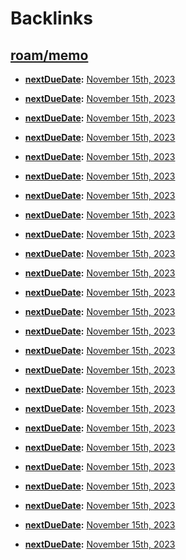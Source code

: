 
# Backlinks
## [roam/memo](<roam/memo.md>)
- **[nextDueDate](<nextDueDate.md>):** [November 15th, 2023](<November 15th, 2023.md>)

- **[nextDueDate](<nextDueDate.md>):** [November 15th, 2023](<November 15th, 2023.md>)

- **[nextDueDate](<nextDueDate.md>):** [November 15th, 2023](<November 15th, 2023.md>)

- **[nextDueDate](<nextDueDate.md>):** [November 15th, 2023](<November 15th, 2023.md>)

- **[nextDueDate](<nextDueDate.md>):** [November 15th, 2023](<November 15th, 2023.md>)

- **[nextDueDate](<nextDueDate.md>):** [November 15th, 2023](<November 15th, 2023.md>)

- **[nextDueDate](<nextDueDate.md>):** [November 15th, 2023](<November 15th, 2023.md>)

- **[nextDueDate](<nextDueDate.md>):** [November 15th, 2023](<November 15th, 2023.md>)

- **[nextDueDate](<nextDueDate.md>):** [November 15th, 2023](<November 15th, 2023.md>)

- **[nextDueDate](<nextDueDate.md>):** [November 15th, 2023](<November 15th, 2023.md>)

- **[nextDueDate](<nextDueDate.md>):** [November 15th, 2023](<November 15th, 2023.md>)

- **[nextDueDate](<nextDueDate.md>):** [November 15th, 2023](<November 15th, 2023.md>)

- **[nextDueDate](<nextDueDate.md>):** [November 15th, 2023](<November 15th, 2023.md>)

- **[nextDueDate](<nextDueDate.md>):** [November 15th, 2023](<November 15th, 2023.md>)

- **[nextDueDate](<nextDueDate.md>):** [November 15th, 2023](<November 15th, 2023.md>)

- **[nextDueDate](<nextDueDate.md>):** [November 15th, 2023](<November 15th, 2023.md>)

- **[nextDueDate](<nextDueDate.md>):** [November 15th, 2023](<November 15th, 2023.md>)

- **[nextDueDate](<nextDueDate.md>):** [November 15th, 2023](<November 15th, 2023.md>)

- **[nextDueDate](<nextDueDate.md>):** [November 15th, 2023](<November 15th, 2023.md>)

- **[nextDueDate](<nextDueDate.md>):** [November 15th, 2023](<November 15th, 2023.md>)

- **[nextDueDate](<nextDueDate.md>):** [November 15th, 2023](<November 15th, 2023.md>)

- **[nextDueDate](<nextDueDate.md>):** [November 15th, 2023](<November 15th, 2023.md>)

- **[nextDueDate](<nextDueDate.md>):** [November 15th, 2023](<November 15th, 2023.md>)

- **[nextDueDate](<nextDueDate.md>):** [November 15th, 2023](<November 15th, 2023.md>)

- **[nextDueDate](<nextDueDate.md>):** [November 15th, 2023](<November 15th, 2023.md>)

